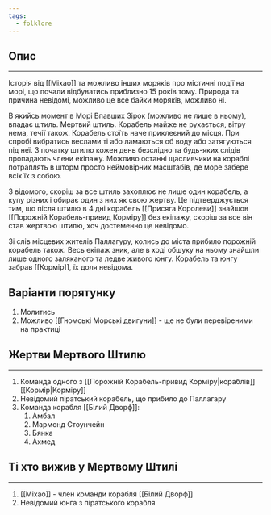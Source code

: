```yaml
---
tags:
  - folklore
---
```

## Опис
---
Історія від [[Міхао]] та можливо інших моряків про містичні події на морі, що почали відбуватись приблизно 15 років тому. Природа та причина невідомі, можливо це все байки моряків, можливо ні.  

В якийсь момент в Морі Впавших Зірок (можливо не лише в ньому), впадає штиль. Мертвий штиль. Корабель майже не рухається, вітру нема, течії також. Корабель стоїть наче приклеєний до місця. При спробі вибратись веслами ті або ламаються об воду або затягуються під неї. З початку штилю кожен день безслідно та будь-яких слідів пропадають члени екіпажу. Можливо останні щасливчики на кораблі потраплять в шторм просто неймовірних масштабів, де море забере всіх їх з собою.  

З відомого, скоріш за все штиль захоплює не лише один корабель, а купу різних і обирає один з них як свою жертву. Це підтверджується тим, що після штилю в 4 дні корабель [[Присяга Королеви]] знайшов [[Порожній Корабель-привид Корміру]] без екіпажу, скоріш за все він став жертвою штилю, хоч достеменно це невідомо.  

Зі слів місцевих жителів Паллагуру, колись до міста прибило порожній корабель також. Весь екіпаж зник, але в ході обшуку на ньому знайшли лише одного заляканого та ледве живого юнгу. Корабель та юнгу забрав [[Кормір]], їх доля невідома.  

Варіанти порятунку
---
1. Молитись  
2. Можливо [[Гномські Морські двигуни]] - ще не були перевіреними на практиці  

## Жертви Мертвого Штилю
---
1. Команда одного з [[Порожній Корабель-привид Корміру|кораблів]] [[Кормір|Корміру]]  
2. Невідомий піратський корабель, що прибило до Паллагару  
3. Команда корабля [[Білий Дворф]]:
	1. Амбал  
	2. Мармонд Стоунчейн  
	3. Бянка  
	4. Ахмед  

## Ті хто вижив у Мертвому Штилі
---
1. [[Міхао]] - член команди корабля [[Білий Дворф]]  
2. Невідомий юнга з піратського корабля  